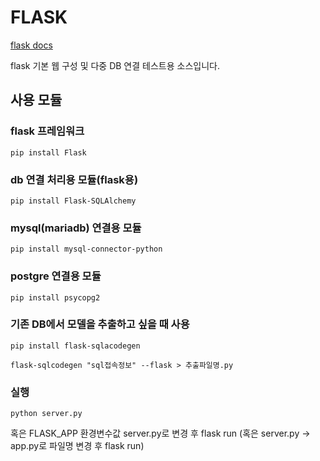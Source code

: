 # FLASK

[flask docs](https://flask.palletsprojects.com/en/2.3.x/)

flask 기본 웹 구성 및 다중 DB 연결 테스트용 소스입니다.

## 사용 모듈

### flask 프레임워크
`pip install Flask`

### db 연결 처리용 모듈(flask용)
`pip install Flask-SQLAlchemy`

### mysql(mariadb) 연결용 모듈
`pip install mysql-connector-python`

### postgre 연결용 모듈
`pip install psycopg2`

### 기존 DB에서 모델을 추출하고 싶을 때 사용
`pip install flask-sqlacodegen`

`flask-sqlcodegen "sql접속정보" --flask > 추출파일명.py`

### 실행
`python server.py`

혹은 FLASK_APP 환경변수값 server.py로 변경 후 flask run
(혹은 server.py -> app.py로 파일명 변경 후 flask run)
